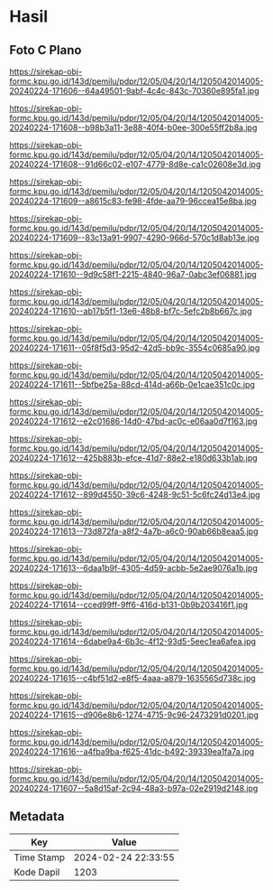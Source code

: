 # Hasil

## Foto C Plano

https://sirekap-obj-formc.kpu.go.id/143d/pemilu/pdpr/12/05/04/20/14/1205042014005-20240224-171606--64a49501-9abf-4c4c-843c-70360e895fa1.jpg

https://sirekap-obj-formc.kpu.go.id/143d/pemilu/pdpr/12/05/04/20/14/1205042014005-20240224-171608--b98b3a11-3e88-40f4-b0ee-300e55ff2b8a.jpg

https://sirekap-obj-formc.kpu.go.id/143d/pemilu/pdpr/12/05/04/20/14/1205042014005-20240224-171608--91d66c02-e107-4779-8d8e-ca1c02608e3d.jpg

https://sirekap-obj-formc.kpu.go.id/143d/pemilu/pdpr/12/05/04/20/14/1205042014005-20240224-171609--a8615c83-fe98-4fde-aa79-96ccea15e8ba.jpg

https://sirekap-obj-formc.kpu.go.id/143d/pemilu/pdpr/12/05/04/20/14/1205042014005-20240224-171609--83c13a91-9907-4290-966d-570c1d8ab13e.jpg

https://sirekap-obj-formc.kpu.go.id/143d/pemilu/pdpr/12/05/04/20/14/1205042014005-20240224-171610--9d9c58f1-2215-4840-96a7-0abc3ef06881.jpg

https://sirekap-obj-formc.kpu.go.id/143d/pemilu/pdpr/12/05/04/20/14/1205042014005-20240224-171610--ab17b5f1-13e6-48b8-bf7c-5efc2b8b667c.jpg

https://sirekap-obj-formc.kpu.go.id/143d/pemilu/pdpr/12/05/04/20/14/1205042014005-20240224-171611--05f8f5d3-95d2-42d5-bb9c-3554c0685a90.jpg

https://sirekap-obj-formc.kpu.go.id/143d/pemilu/pdpr/12/05/04/20/14/1205042014005-20240224-171611--5bfbe25a-88cd-414d-a66b-0e1cae351c0c.jpg

https://sirekap-obj-formc.kpu.go.id/143d/pemilu/pdpr/12/05/04/20/14/1205042014005-20240224-171612--e2c01686-14d0-47bd-ac0c-e06aa0d7f163.jpg

https://sirekap-obj-formc.kpu.go.id/143d/pemilu/pdpr/12/05/04/20/14/1205042014005-20240224-171612--425b883b-efce-41d7-88e2-e180d633b1ab.jpg

https://sirekap-obj-formc.kpu.go.id/143d/pemilu/pdpr/12/05/04/20/14/1205042014005-20240224-171612--899d4550-39c6-4248-9c51-5c6fc24d13e4.jpg

https://sirekap-obj-formc.kpu.go.id/143d/pemilu/pdpr/12/05/04/20/14/1205042014005-20240224-171613--73d872fa-a8f2-4a7b-a6c0-90ab66b8eaa5.jpg

https://sirekap-obj-formc.kpu.go.id/143d/pemilu/pdpr/12/05/04/20/14/1205042014005-20240224-171613--6daa1b9f-4305-4d59-acbb-5e2ae9076a1b.jpg

https://sirekap-obj-formc.kpu.go.id/143d/pemilu/pdpr/12/05/04/20/14/1205042014005-20240224-171614--cced99ff-9ff6-416d-b131-0b9b203416f1.jpg

https://sirekap-obj-formc.kpu.go.id/143d/pemilu/pdpr/12/05/04/20/14/1205042014005-20240224-171614--6dabe9a4-6b3c-4f12-93d5-5eec1ea6afea.jpg

https://sirekap-obj-formc.kpu.go.id/143d/pemilu/pdpr/12/05/04/20/14/1205042014005-20240224-171615--c4bf51d2-e8f5-4aaa-a879-1635565d738c.jpg

https://sirekap-obj-formc.kpu.go.id/143d/pemilu/pdpr/12/05/04/20/14/1205042014005-20240224-171615--d906e8b6-1274-4715-9c96-2473291d0201.jpg

https://sirekap-obj-formc.kpu.go.id/143d/pemilu/pdpr/12/05/04/20/14/1205042014005-20240224-171616--a4fba9ba-f625-41dc-b492-39339ea1fa7a.jpg

https://sirekap-obj-formc.kpu.go.id/143d/pemilu/pdpr/12/05/04/20/14/1205042014005-20240224-171607--5a8d15af-2c94-48a3-b97a-02e2919d2148.jpg


## Metadata

| Key        | Value               |
| ---------- | ------------------- |
| Time Stamp | 2024-02-24 22:33:55 |
| Kode Dapil | 1203                |



